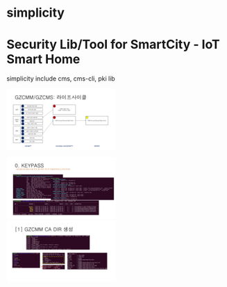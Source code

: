 # simplicity
# Security Lib/Tool for SmartCity - IoT Smart Home

simplicity include cms, cms-cli, pki lib 




<p align="left"> <img src="gzcmm_life_cycle.png" width="50%" title="hover text"></p>


<p align="left"> <img src="gzcmm_keypass.png" width="50%" title="hover text"> <img src="gzcmm_ca_dir.png" width="50%" alt="accessibility text"> </p>
